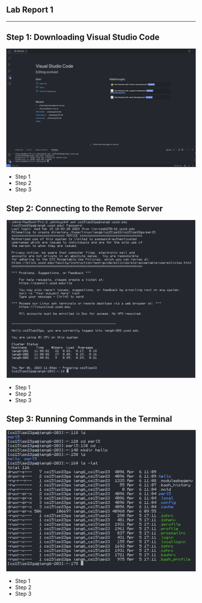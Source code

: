 ## Lab Report 1
---

Step 1: Downloading Visual Studio Code
---
![Image](vsc.png)
* Step 1
* Step 2
* Step 3

Step 2: Connecting to the Remote Server
---
![Image](server.png)
* Step 1
* Step 2
* Step 3

Step 3: Running Commands in the Terminal
---
![Image](commands.png)
* Step 1
* Step 2
* Step 3
